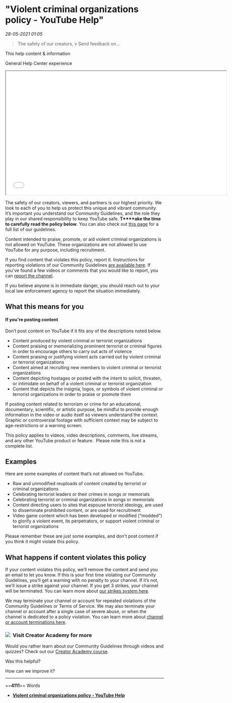 # "Violent criminal organizations policy - YouTube Help"

*28-05-2021 01:05* 

> The safety of our creators, v
Send feedback on...

This help content & information

General Help Center experience

<iframe width="700" src="//www.youtube.com/embed/A5aKASFeKj0?rel=0&amp;showinfo=0&amp;controls=1" height="393"></iframe>

  

The safety of our creators, viewers, and partners is our highest priority. We look to each of you to help us protect this unique and vibrant community. It’s important you understand our Community Guidelines, and the role they play in our shared responsibility to keep YouTube safe. **T****ake the time to carefully read the policy below**. You can also check out [this page](https://support.google.com/youtube/answer/9288567) for a full list of our guidelines.

Content intended to praise, promote, or aid violent criminal organizations is not allowed on YouTube. These organizations are not allowed to use YouTube for any purpose, including recruitment.

If you find content that violates this policy, report it. Instructions for reporting violations of our Community Guidelines [are available here](https://support.google.com/youtube/answer/2802027). If you've found a few videos or comments that you would like to report, you can [report the channel](https://support.google.com/youtube/answer/2802027#report_channel).

If you believe anyone is in immediate danger, you should reach out to your local law enforcement agency to report the situation immediately.

## What this means for you

#### If you're posting content

Don’t post content on YouTube if it fits any of the descriptions noted below.

-   Content produced by violent criminal or terrorist organizations
-   Content praising or memorializing prominent terrorist or criminal figures in order to encourage others to carry out acts of violence
-   Content praising or justifying violent acts carried out by violent criminal or terrorist organizations
-   Content aimed at recruiting new members to violent criminal or terrorist organizations
-   Content depicting hostages or posted with the intent to solicit, threaten, or intimidate on behalf of a violent criminal or terrorist organization
-   Content that depicts the insignia, logos, or symbols of violent criminal or terrorist organizations in order to praise or promote them

If posting content related to terrorism or crime for an educational, documentary, scientific, or artistic purpose, be mindful to provide enough information in the video or audio itself so viewers understand the context. Graphic or controversial footage with sufficient context may be subject to age-restrictions or a warning screen.

This policy applies to videos, video descriptions, comments, live streams, and any other YouTube product or feature.  Please note this is not a complete list.

## Examples

Here are some examples of content that’s not allowed on YouTube.

-   Raw and unmodified reuploads of content created by terrorist or criminal organizations
-   Celebrating terrorist leaders or their crimes in songs or memorials
-   Celebrating terrorist or criminal organizations in songs or memorials
-   Content directing users to sites that espouse terrorist ideology, are used to disseminate prohibited content, or are used for recruitment
-   Video game content which has been developed or modified (“modded”) to glorify a violent event, its perpetrators, or support violent criminal or terrorist organizations

Please remember these are just some examples, and don't post content if you think it might violate this policy.

## What happens if content violates this policy

If your content violates this policy, we’ll remove the content and send you an email to let you know. If this is your first time violating our Community Guidelines, you’ll get a warning with no penalty to your channel. If it’s not, we’ll issue a strike against your channel. If you get 3 strikes, your channel will be terminated. You can learn more about [our strikes system here](https://support.google.com/youtube/answer/2802032).

We may terminate your channel or account for repeated violations of the Community Guidelines or Terms of Service. We may also terminate your channel or account after a single case of severe abuse, or when the channel is dedicated to a policy violation. You can learn more about [channel or account terminations here](https://support.google.com/youtube/answer/2802168).

### ![](https://www.gstatic.com/images/icons/material/system/1x/video_library_grey600_24dp.png)  Visit Creator Academy for more

Would you rather learn about our Community Guidelines through videos and quizzes? Check out our [Creator Academy course](https://creatoracademy.youtube.com/page/lesson/policy-violent).

Was this helpful?

How can we improve it?
***

==**4111**== Words

- **[Violent criminal organizations policy - YouTube Help](https://support.google.com/youtube/answer/9229472?hl=en)**